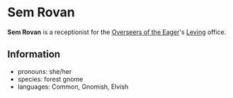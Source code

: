 # Sem Rovan

**Sem Rovan** is a receptionist for the [Overseers of the Eager](../overseers-of-the-eager.md)'s [Leving](../../../societies/esterfell-accord/leving/leving.md) office.

## Information

- pronouns: she/her
- species: forest gnome
- languages: Common, Gnomish, Elvish
